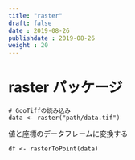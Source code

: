 ```yaml
---
title: "raster"
draft: false
date : 2019-08-26
publishdate : 2019-08-26
weight : 20
---
```




# raster パッケージ


```{r}
# GooTiffの読み込み
data <- raster("path/data.tif")
```

値と座標のデータフレームに変換する

```{r}
df <- rasterToPoint(data)
```
